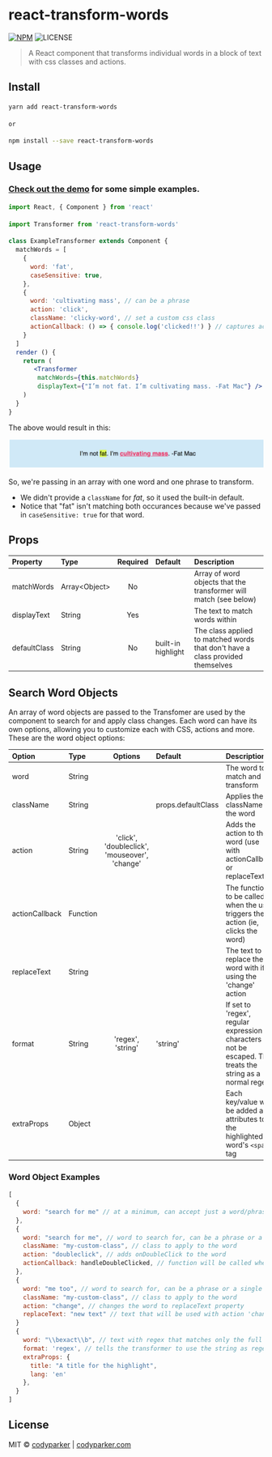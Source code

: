 # react-transform-words

[![NPM](https://img.shields.io/npm/v/react-transform-words.svg)](https://www.npmjs.com/package/react-transform-words) ![LICENSE](https://img.shields.io/github/license/mashape/apistatus.svg)


> A React component that transforms individual words in a block of text with css classes and actions.


## Install

```bash
yarn add react-transform-words

or

npm install --save react-transform-words
```

## Usage

### [Check out the demo](https://codyparker.github.io/react-transform-words/) for some simple examples. 

```jsx
import React, { Component } from 'react'

import Transformer from 'react-transform-words'

class ExampleTransformer extends Component {
  matchWords = [
    {
      word: 'fat',
      caseSensitive: true,
    },
    {
      word: 'cultivating mass', // can be a phrase
      action: 'click',
      className: 'clicky-word', // set a custom css class
      actionCallback: () => { console.log('clicked!!') } // captures action (on click)
    }
  ]
  render () {
    return (
       <Transformer
        matchWords={this.matchWords}
        displayText={"I’m not fat. I’m cultivating mass. -Fat Mac"} />
    )
  }
}
```
The above would result in this:

![Example Render](/example/public/example.png)

So, we're passing in an array with one word and one phrase to transform. 
* We didn't provide a `className` for *fat*, so it used the built-in default.
* Notice that "fat" isn't matching both occurances because we've passed in `caseSensitive: true` for that word.

## Props

| Property     | Type           | Required | Default            | Description                                                                    |
| :----------- | :------------- | :------: | :----------------- | :----------------------------------------------------------------------------- |
| matchWords   | Array\<Object> |    No    |                    | Array of word objects that the transformer will match (see below)              |
| displayText  | String         |   Yes    |                    | The text to match words within                                                 |
| defaultClass | String         |    No    | built-in highlight | The class applied to matched words that don't have a class provided themselves |

## Search Word Objects

An array of word objects are passed to the Transfomer are used by the component to search for and apply class changes. Each word can have its own options, allowing you to customize each with CSS, actions and more. These are the word object options:

| Option         | Type     |                    Options                    | Default            | Description                                                                                                     |
| :------------- | :------- | :-------------------------------------------: | :----------------- | :-------------------------------------------------------------------------------------------------------------- |
| word           | String   |                                               |                    | The word to match and transform                                                                                 |
| className      | String   |                                               | props.defaultClass | Applies the className to the word                                                                               |
| action         | String   | 'click', 'doubleclick', 'mouseover', 'change' |                    | Adds the action to the word (use with actionCallback or replaceText)                                            |
| actionCallback | Function |                                               |                    | The function to be called when the user triggers the action (ie, clicks the word)                               |
| replaceText    | String   |                                               |                    | The text to replace the word with if using the 'change' action                                                  |
| format         | String   |               'regex', 'string'               | 'string'           | If set to 'regex', regular expression characters will not be escaped. This treats the string as a normal regex' |
| extraProps     | Object   |                                               |                    | Each key/value will be added as attributes to the highlighted word's `<span>` tag                               |

### Word Object Examples
```js
[
  {
    word: "search for me" // at a minimum, can accept just a word/phrase and the defaultClassName will be used
  },
  {
    word: "search for me", // word to search for, can be a phrase or a single word
    className: "my-custom-class", // class to apply to the word
    action: "doubleclick", // adds onDoubleClick to the word
    actionCallback: handleDoubleClicked, // function will be called when double-clicked
  },
  {
    word: "me too", // word to search for, can be a phrase or a single word
    className: "my-custom-class", // class to apply to the word
    action: "change", // changes the word to replaceText property
    replaceText: "new text" // text that will be used with action 'change'
  }
  {
    word: "\\bexact\\b", // text with regex that matches only the full word 'exact'. Using double-slash to escape
    format: 'regex', // tells the transformer to use the string as regex instead of a normal string, which has regex characters escaped by default
    extraProps: {
      title: "A title for the highlight",
      lang: 'en'
    },
  }
]
```

## License

MIT © [codyparker](https://github.com/codyparker) | [codyparker.com](http://codyparker.com)
